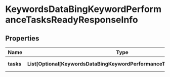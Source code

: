 # KeywordsDataBingKeywordPerformanceTasksReadyResponseInfo


## Properties

| Name | Type | Description | Notes |
|------------ | ------------- | ------------- | -------------|
**tasks** | **List[Optional[KeywordsDataBingKeywordPerformanceTasksReadyTaskInfo]]** | array of tasks |[optional]|
